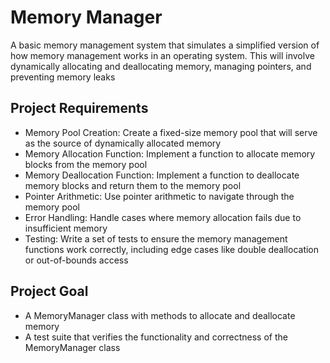 # Memory Manager
A basic memory management system that simulates a simplified version of how memory management works in an operating system. This will involve dynamically allocating and deallocating memory, managing pointers, and preventing memory leaks

## Project Requirements
- Memory Pool Creation: Create a fixed-size memory pool that will serve as the source of dynamically allocated memory
- Memory Allocation Function: Implement a function to allocate memory blocks from the memory pool
- Memory Deallocation Function: Implement a function to deallocate memory blocks and return them to the memory pool
- Pointer Arithmetic: Use pointer arithmetic to navigate through the memory pool
- Error Handling: Handle cases where memory allocation fails due to insufficient memory
- Testing: Write a set of tests to ensure the memory management functions work correctly, including edge cases like double deallocation or out-of-bounds access

## Project Goal
- A MemoryManager class with methods to allocate and deallocate memory
- A test suite that verifies the functionality and correctness of the MemoryManager class
